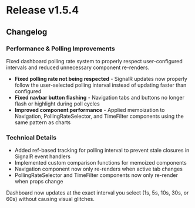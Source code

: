 # Release v1.5.4

## Changelog

### Performance & Polling Improvements
Fixed dashboard polling rate system to properly respect user-configured intervals and reduced unnecessary component re-renders.

- **Fixed polling rate not being respected** - SignalR updates now properly follow the user-selected polling interval instead of updating faster than configured
- **Fixed navbar button flashing** - Navigation tabs and buttons no longer flash or highlight during poll cycles
- **Improved component performance** - Applied memoization to Navigation, PollingRateSelector, and TimeFilter components using the same pattern as charts

### Technical Details
- Added ref-based tracking for polling interval to prevent stale closures in SignalR event handlers
- Implemented custom comparison functions for memoized components
- Navigation component now only re-renders when active tab changes
- PollingRateSelector and TimeFilter components now only re-render when props change

Dashboard now updates at the exact interval you select (1s, 5s, 10s, 30s, or 60s) without causing visual glitches.
